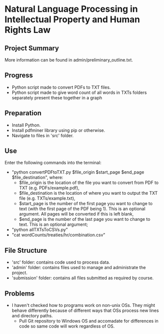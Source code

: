 # Natural Language Processing in Intellectual Property and Human Rights Law
## Project Summary
More information can be found in admin/preliminary_outline.txt.

## Progress
* Python script made to convert PDFs to TXT files.
* Python script made to give word count of all words in TXTs folders separately present these together in a graph

## Preparation
* Install Python.
* Install pdfminer library using pip or otherwise.
* Navigate to files in 'src' folder.

## Use
Enter the following commands into the terminal:
* "python convertPDFtoTXT.py $file_origin $start_page $end_page $file_destination", where:
  * $file_origin is the location of the file you want to convert from PDF to TXT (e.g. PDFs/example.pdf),
  * $file_destination is the location of where you want to output the TXT file (e.g. TXTs/example.txt),
  * $start_page is the number of the first page you want to change to text (with the first page of the PDF being 1). This is an optional argument. All pages will be converted if this is left blank,
  * $end_page is the number of the last page you want to change to text. This is an optional argument;
* "python allTXTsToCSVs.py"
* "cat wordCounts/treaties/hr/combination.csv"

## File Structure
* 'src' folder: contains code used to process data.
* 'admin' folder: contains files used to manage and administrate the project.
* 'submission' folder: contains all files submitted as required by course.

## Problems
* I haven't checked how to programs work on non-unix OSs. They might behave differently because of different ways that OSs process new lines and directory paths.
  * Pull Git repository to Windows OS and accomadate for differences in code so same code will work regardless of OS.
